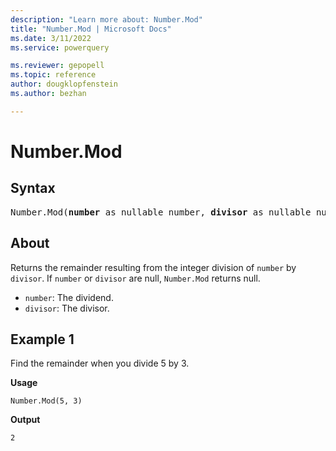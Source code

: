 ```yaml
---
description: "Learn more about: Number.Mod"
title: "Number.Mod | Microsoft Docs"
ms.date: 3/11/2022
ms.service: powerquery

ms.reviewer: gepopell
ms.topic: reference
author: dougklopfenstein
ms.author: bezhan

---
```

# Number.Mod

## Syntax

<pre>
Number.Mod(<b>number</b> as nullable number, <b>divisor</b> as nullable number, optional <b>precision</b> as nullable number) as nullable number
</pre>
  
## About

Returns the remainder resulting from the integer division of `number` by `divisor`. If `number` or `divisor` are null, `Number.Mod` returns null.

* `number`: The dividend.
* `divisor`: The divisor.

## Example 1

Find the remainder when you divide 5 by 3.

**Usage**

```powerquery-m
Number.Mod(5, 3)
```

**Output**

`2`
